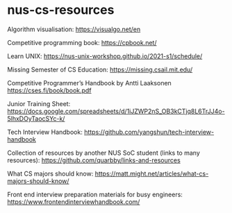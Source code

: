 # nus-cs-resources

Algorithm visualisation:
https://visualgo.net/en

Competitive programming book:
https://cpbook.net/

Learn UNIX:
https://nus-unix-workshop.github.io/2021-s1/schedule/

Missing Semester of CS Education:
https://missing.csail.mit.edu/

Competitive Programmer’s Handbook by Antti Laaksonen
https://cses.fi/book/book.pdf

Junior Training Sheet:
https://docs.google.com/spreadsheets/d/1iJZWP2nS_OB3kCTjq8L6TrJJ4o-5lhxDOyTaocSYc-k/

Tech Interview Handbook:
https://github.com/yangshun/tech-interview-handbook

Collection of resources by another NUS SoC student (links to many resources):
https://github.com/quarbby/links-and-resources

What CS majors should know:
https://matt.might.net/articles/what-cs-majors-should-know/

Front end interview preparation materials for busy engineers:
https://www.frontendinterviewhandbook.com/
